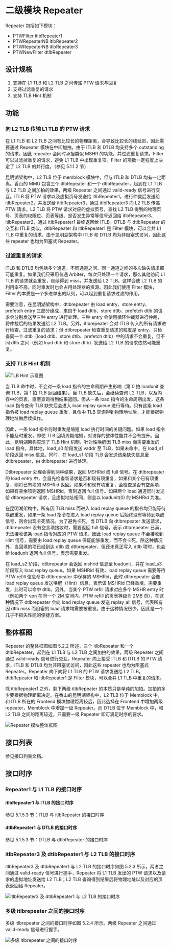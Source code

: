 # 二级模块 Repeater

Repeater 包括如下模块：

* PTWFilter itlbRepeater1
* PTWRepeaterNB itlbRepeater2
* PTWRepeaterNB itlbRepeater3
* PTWNewFilter dtlbRepeater

## 设计规格

1. 支持在 L1 TLB 和 L2 TLB 之间传递 PTW 请求与回复
2. 支持过滤重复的请求
3. 支持 TLB Hint 机制

## 功能

### 向 L2 TLB 传输 L1 TLB 的 PTW 请求

在 L1 TLB 和 L2 TLB 之间有比较长的物理距离，会导致比较长的线延迟，因此需要通过 Repeater 模块在中间加拍。由于 ITLB 和 DTLB 均支持多个 outstanding 的请求，因此 repeater 会同时承担类似 MSHR 的功能，并过滤重复请求。Filter 可以过滤掉重复的请求，避免 L1 TLB 中出现重复项。Filter 的项数一定程度上决定了 L2 TLB 的并行度。（参见 5.1.1.2 节）

昆明湖架构中，L2 TLB 位于 memblock 模块中，但与 ITLB 和 DTLB 均有一定距离。香山的 MMU 包含三个 itlbRepeater 和一个 dtlbRepeater，起到在 L1 TLB 与 L2 TLB 之间加拍的效果，两级 Repeater 之间通过 valid-ready 信号进行交互。ITLB 将 PTW 请求以及虚拟页号发送给 itlbRepeater1，进行仲裁后发送给 itlbRepeater2，并发送给 itlbRepeater3，通过 itlbRepeater3 向 L2 TLB 传递 PTW 请求。L2 TLB 将 PTW 请求对应的虚拟页号，查找 L2 TLB 得到的物理页号、页表的权限位、页表等级、是否发生异常等信号返回给 itlbRepeater3、itlbRepeater2，通过 itlbRepeater1 最终返回给 ITLB。DTLB 与 dtlbRepeater 的交互和 ITLB 类似，dtlbRepeater 和 itlbRepeater1 是 Filter 模块，可以合并 L1 TLB 中重复的请求。由于昆明湖架构中 ITLB 和 DTLB 均为非阻塞式访问，因此这些 repeater 也均为阻塞式 Repeater。

### 过滤重复的请求

ITLB 和 DTLB 均包括多个通道，不同通道之间、同一通道之间的多次缺失请求都可能重复。如果我们只采用普通 Arbiter，每次只处理一个请求，那么其他访问 L1 TLB 的请求就会重发，继续得到 miss，并发送给 L2 TLB。这样会使 L2 TLB 的利用率不高，同时重发时也会占用处理器的资源。因此我们使用 Filter 模块，Filter 的本质是一个多进单出的队列，可以起到重复请求过滤的作用。

需要注意，在昆明湖架构中，dtlbrepeater 由 load entry、store entry、prefetch entry 三部分组成，来自于 load dtlb、store dtlb、prefetch dtlb 的请求会分别发送至三种 entry 进行处理。三种 entry 会使用循环仲裁器进行仲裁，将仲裁后的结果发送给 L2 TLB。另外，itlbrepeater 会对 ITLB 传入的所有请求进行检查，过滤重复的请求；但 dtlbrepeater 检查重复请求的粒度是 entry，只检查同一个 dtlb（load dtlb、store dtlb、prefetch dtlb）中的请求不会重复，但不同 dtlb 之间（例如 load dtlb 和 store dtlb）发送给 L2 TLB 的请求依然可能重复。

### 支持 TLB Hint 机制

![TLB Hint 示意图](./figure/image28.png)

当 TLB 命中时，不会对一条 load 指令的生命周期产生影响（第 0 拍 loadunit 查询 TLB，第 1 拍 TLB 返回结果）。当 TLB 缺失后，会继续查询 L2 TLB，以及内存中的页表，直至查询得到结果返回。但从一条 load 指令的生命周期出发，这条 load 指令查询 TLB 缺失后会进入 load replay queue 进行等待。只有这条 load 指令被 load replay queue 重发，且命中 TLB 查询得到物理地址后，才能根据物理地址做后续操作。

因此，一条 load 指令何时重发是缩短 load 执行时间的关键问题。如果 load 指令不能及时重发，即使 TLB 回填周期缩短，对访存的整体性能并不会有提升。因此，昆明湖架构实现了 TLB Hint 机制，针对性唤醒因 TLB miss 而需要重发的 load 指令。具体地，load_s0 阶段发送 vaddr 至 TLB，如果未命中，在 load_s1 阶段返回 miss 信息。同时，在 load_s1 阶段 TLB 会发送该条缺失信息至 dtlbrepeater，由 dtlbrepeater 进行处理。

Dtlbrepeater 处理会得到两种结果，返回 MSHRid 或 full 信号。在 dtlbrepeater 的 load entry 中，会首先检查新请求是否和现有项重复，如果和某个已有项重复，则将已有项的 MSHRid 返回。如果不和现有项重复，会检查是否有空余项，如果有空余项则返回 MSHRid，否则返回 full 信号。如果两个 load 通道同时发送给 dtlbrepeater 请求，且虚拟地址相同，则会以 loadunit(0) 的 MSHRid 为准。

在昆明湖架构中，所有因 TLB miss 而进入 load replay queue 的指令均只能等待唤醒重发，如果一条 load 指令在进入 load replay queue 后始终没有等待到唤醒信号，则会出现卡死情况。为了避免卡死，当 DTLB 向 dtlbrepeater 发送请求，dtlbrepeater 没有空余项接收时，需要返回 full 信号，表示 dtlbrepeater 已满，无法接收该条 load 指令对应的 PTW 请求，因此 load replay queue 不会接收到 Hint 信号，需要由 load replay queue 保证能够重发，而不会卡死。除这种情况外，当回填的项已经到达 dtlb 或 dtlbrepeater，但还未真正写入 dtlb 项时，也会给 loadunit 返回 full 信号，表示需要重发。

在 load_s2 阶段，dtlbrepeater 会返回 mshrid 信息至 loadunit，并在 load_s3 阶段写入 load replay queue。如果 MSHRid 有效，load replay queue 需要等待 PTW refill 信息命中 dtlbrepeater 中保存的 MSHRid，此时 dtlbrepeater 会像 load replay queue 发送唤醒（Hint）信息，表示该 MSHRid 已经重填，需要重发，此时可以命中 dtlb。另外，当某个 PTW refill 请求对应多个 MSHR entry 时（例如两个 vpn 在同一个 2M 空间内，PTW refill 的页表等级为 2MB 页），在这种情况下 dtlbrepeater 会向 load replay queue 发送 replay_all 信号，代表所有因 dtlb miss 而阻塞的 load 请求均需要被重发。由于这种情况很少，因此是一个几乎不损失性能的便捷方案。

## 整体框图

Repeater 的整体框图如图 5.2.2 所述，三个 itlbRepeater 和一个 dtlbRepeater，起到在 L1 TLB 与 L2 TLB 之间加拍的效果，两级 Repeater 之间通过 valid-ready 信号进行交互。Repeater 向上接受 ITLB 和 DTLB 的 PTW 请求，ITLB 和 DTLB 均为非阻塞式访问，因此这些 repeater 也均为阻塞式 Repeater。Repeater 向下向将 L1 TLB 的 PTW 请求发送给 L2 TLB。dtlbRepeater 和 itlbRepeater1 是 Filter 模块，可以合并 L1 TLB 中重复的请求。

除 itlbRepeater1 之外，剩下两级 itlbRepeater 的本质只是单纯的加拍。加拍的多少要根据物理距离决定。在香山的昆明湖架构中，L2 TLB 位于 Memblock 中，和 ITLB 所在的 Frontend 模块物理距离较远，因此选择在 Frontend 中增加两级 repeater，Memblock 中增加一级 Repeater。而 DTLB 位于 Memblock 中，和 L2 TLB 之间的距离较近，只需要一级 Repeater 即可满足时序的要求。

![Repeater 模块整体框图](./figure/image29.png)

## 接口列表

参见接口列表文档。

## 接口时序

### Repeater1 与 L1 TLB 的接口时序

#### itlbRepeater1 与 ITLB 的接口时序

参见 5.1.5.3 节：ITLB 与 itlbRepeater 的接口时序

#### dtlbRepeater1 与 DTLB 的接口时序

参见 5.1.5.3 节：DTLB 与 dtlbRepeater 的接口时序

### itlbRepeater3 及 dtlbRepeater1 与 L2 TLB 的接口时序

itlbRepeater3 及 dtlbRepeater1 与 L2 TLB 的接口时序如图 5.2.3 所示。两者之间通过 valid-ready 信号进行握手，Repeater 将 L1 TLB 发出的 PTW 请求以及请求的虚拟地址发送给 L2 TLB；L2 TLB 查询得到结果后将物理地址以及对应的页表返回给 Repeater。

![itlbRepeater3 及 dtlbRepeater1 与 L2 TLB 的接口时序](./figure/image31.svg)

### 多级 itlbrepeater 之间的接口时序

多级 itlbrepeater 之间的接口时序如图 5.2.4 所示。两级 Repeater 之间通过 valid-ready 信号进行握手。

![多级 itlbrepeater 之间的接口时序](./figure/image33.svg)

